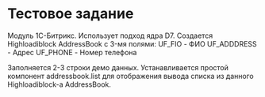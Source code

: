 # Тестовое задание

Модуль 1С-Битрикс. Использует подход ядра D7.
Создается Highloadiblock AddressBook c 3-мя полями:
    UF_FIO - ФИО
    UF_ADDDRESS - Адрес
    UF_PHONE - Номер телефона

Заполняется 2-3 строки демо данных.
Устанавливается простой компонент addressbook.list для отображения вывода списка из данного Highloadiblock-а AddressBook.